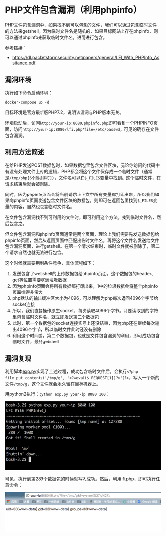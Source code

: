 # PHP文件包含漏洞（利用phpinfo）

PHP文件包含漏洞中，如果找不到可以包含的文件，我们可以通过包含临时文件的方法来getshell。因为临时文件名是随机的，如果目标网站上存在phpinfo，则可以通过phpinfo来获取临时文件名，进而进行包含。

参考链接：

- https://dl.packetstormsecurity.net/papers/general/LFI_With_PHPInfo_Assitance.pdf

## 漏洞环境

执行如下命令启动环境：

```
docker-compose up -d
```

目标环境是官方最新版PHP7.2，说明该漏洞与PHP版本无关。

环境启动后，访问`http://your-ip:8080/phpinfo.php`即可看到一个PHPINFO页面，访问`http://your-ip:8080/lfi.php?file=/etc/passwd`，可见的确存在文件包含漏洞。

## 利用方法简述

在给PHP发送POST数据包时，如果数据包里包含文件区块，无论你访问的代码中有没有处理文件上传的逻辑，PHP都会将这个文件保存成一个临时文件（通常是`/tmp/php[6个随机字符]`），文件名可以在`$_FILES`变量中找到。这个临时文件，在请求结束后就会被删除。

同时，因为phpinfo页面会将当前请求上下文中所有变量都打印出来，所以我们如果向phpinfo页面发送包含文件区块的数据包，则即可在返回包里找到`$_FILES`变量的内容，自然也包含临时文件名。

在文件包含漏洞找不到可利用的文件时，即可利用这个方法，找到临时文件名，然后包含之。

但文件包含漏洞和phpinfo页面通常是两个页面，理论上我们需要先发送数据包给phpinfo页面，然后从返回页面中匹配出临时文件名，再将这个文件名发送给文件包含漏洞页面，进行getshell。在第一个请求结束时，临时文件就被删除了，第二个请求自然也就无法进行包含。

这个时候就需要用到条件竞争，具体流程如下：

1. 发送包含了webshell的上传数据包给phpinfo页面，这个数据包的header、get等位置需要塞满垃圾数据
2. 因为phpinfo页面会将所有数据都打印出来，1中的垃圾数据会将整个phpinfo页面撑得非常大
3. php默认的输出缓冲区大小为4096，可以理解为php每次返回4096个字节给socket连接
4. 所以，我们直接操作原生socket，每次读取4096个字节。只要读取到的字符里包含临时文件名，就立即发送第二个数据包
5. 此时，第一个数据包的socket连接实际上还没结束，因为php还在继续每次输出4096个字节，所以临时文件此时还没有删除
6. 利用这个时间差，第二个数据包，也就是文件包含漏洞的利用，即可成功包含临时文件，最终getshell

## 漏洞复现

利用脚本[exp.py](exp.py)实现了上述过程，成功包含临时文件后，会执行`<?php file_put_contents('/tmp/g', '<?=eval($_REQUEST[1])?>')?>`，写入一个新的文件`/tmp/g`，这个文件就会永久留在目标机器上。

用python2执行：`python exp.py your-ip 8080 100`：

![](1.png)

可见，执行到第289个数据包的时候就写入成功。然后，利用lfi.php，即可执行任意命令：

![](2.png)

